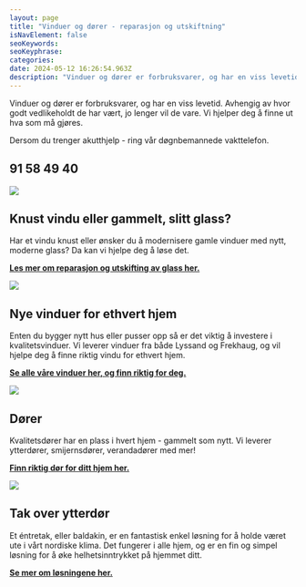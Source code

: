```yaml
---
layout: page
title: "Vinduer og dører - reparasjon og utskiftning"
isNavElement: false
seoKeywords: 
seoKeyphrase: 
categories: 
date: 2024-05-12 16:26:54.963Z
description: "Vinduer og dører er forbruksvarer, og har en viss levetid. Avhengig av hvor godt vedlikeholdt de har vært, jo lenger vil de vare. Vi hjelper deg å finne ut hva som må gjøres."
---
```


Vinduer og dører er forbruksvarer, og har en viss levetid. Avhengig av hvor godt vedlikeholdt de har vært, jo lenger vil de vare. Vi hjelper deg å finne ut hva som må gjøres.



Dersom du trenger akutthjelp - ring vår døgnbemannede vakttelefon.

## 91 58 49 40



![](https://cdn.sanity.io/images/csbn9wp4/transformed-data/d88cc3be51ad1d9b081c5f4831cfdf7e5dbd57ee-1920x1080.png)

## **Knust vindu eller gammelt, slitt glass?**

Har et vindu knust eller ønsker du å modernisere gamle vinduer med nytt, moderne glass? Da kan vi hjelpe deg å løse det. 

[**Les mer om reparasjon og utskifting av glass her.**](/odelagt-vindusglass)





![](https://cdn.sanity.io/images/csbn9wp4/transformed-data/b87c989c823d78cff988b00d7e63bd4e7fdb9c09-2016x1512.jpg)

## Nye vinduer for ethvert hjem

Enten du bygger nytt hus eller pusser opp så er det viktig å investere i kvalitetsvinduer. Vi leverer vinduer fra både Lyssand og Frekhaug, og vil hjelpe deg å finne riktig vindu for ethvert hjem. 

[**Se alle våre vinduer her, og finn riktig for deg.**](/vinduer)



![](https://cdn.sanity.io/images/csbn9wp4/transformed-data/093c9ad317d068d61324a38f9e13a28156d84b56-1492x1000.jpg)

## Dører

Kvalitetsdører har en plass i hvert hjem - gammelt som nytt. Vi leverer ytterdører, smijernsdører, verandadører med mer! 

[**Finn riktig dør for ditt hjem her.**](/dorer)





![](https://cdn.sanity.io/images/csbn9wp4/transformed-data/e25f305845a13a0516d7625c21f061d5a3f3e5e8-1920x1080.png)

## Tak over ytterdør

Et éntretak, eller baldakin, er en fantastisk enkel løsning for å holde været ute i vårt nordiske klima. Det fungerer i alle hjem, og er en fin og simpel løsning for å øke helhetsinntrykket på hjemmet ditt. 

[**Se mer om løsningene her.**](/tak-over-ytterdor)
